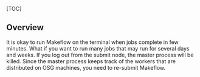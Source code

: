 
[title]: - "Makeflow - Detach master from the terminal"
[TOC]
 
## Overview

It is okay to run Makeflow on the terminal when jobs complete in few minutes.  What if you want to run many jobs
that may run for several days and weeks. If you log out from the submit node, the master process will be killed.
Since the master process keeps track of the workers that are distributed on OSG machines, you need to re-submit
Makeflow.




